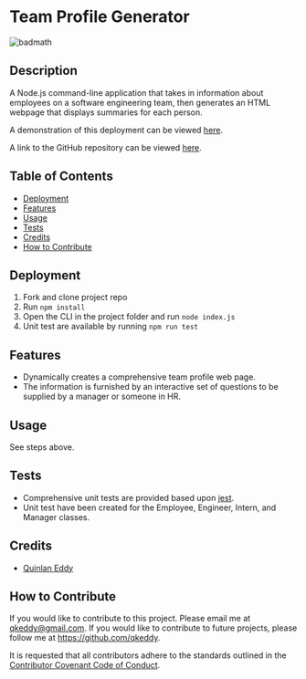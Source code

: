 # Team Profile Generator
![badmath](https://img.shields.io/github/license/qkeddy/team-profile-generator)

## Description
A Node.js command-line application that takes in information about employees on a software engineering team, then generates an HTML webpage that displays summaries for each person.

A demonstration of this deployment can be viewed [here](https://drive.google.com/file/d/1fiViaIFXr6pGfcubMPFM7vNGVjd2usjN/view?usp=sharing).

A link to the GitHub repository can be viewed [here](https://github.com/qkeddy/team-profile-generator).

## Table of Contents

- [Deployment](#deployment)
- [Features](#features)
- [Usage](#usage)
- [Tests](#tests)
- [Credits](#credits)
- [How to Contribute](#how-to-contribute)

## Deployment
1. Fork and clone project repo
2. Run `npm install`
3. Open the CLI in the project folder and run `node index.js`
4. Unit test are available by running `npm run test`

## Features
- Dynamically creates a comprehensive team profile web page.
- The information is furnished by an interactive set of questions to be supplied by a manager or someone in HR. 

## Usage
See steps above.

## Tests
- Comprehensive unit tests are provided based upon [jest](https://jestjs.io/).
- Unit test have been created for the Employee, Engineer, Intern, and Manager classes.


## Credits
- [Quinlan Eddy](https://github.com/qkeddy)


## How to Contribute

If you would like to contribute to this project. Please email me at qkeddy@gmail.com. If you would like to contribute to future projects, please follow me at https://github.com/qkeddy.

It is requested that all contributors adhere to the standards outlined in the [Contributor Covenant Code of Conduct](https://www.contributor-covenant.org/version/2/1/code_of_conduct/).